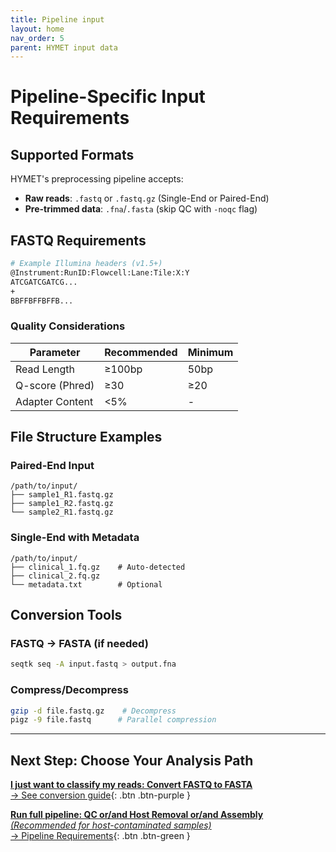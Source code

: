 ```yaml
---
title: Pipeline input
layout: home
nav_order: 5
parent: HYMET input data
---
```


# Pipeline-Specific Input Requirements  

## Supported Formats  
HYMET's preprocessing pipeline accepts:  
- **Raw reads**: `.fastq` or `.fastq.gz` (Single-End or Paired-End)  
- **Pre-trimmed data**: `.fna`/`.fasta` (skip QC with `-noqc` flag)  

## FASTQ Requirements  
```bash
# Example Illumina headers (v1.5+)  
@Instrument:RunID:Flowcell:Lane:Tile:X:Y  
ATCGATCGATCG...  
+  
BBFFBFFBFFB...  
```

### Quality Considerations  
| Parameter          | Recommended | Minimum |  
|--------------------|-------------|---------|  
| Read Length        | ≥100bp      | 50bp    |  
| Q-score (Phred)   | ≥30         | ≥20     |  
| Adapter Content   | <5%         | -       |  


## File Structure Examples  

### Paired-End Input  
```  
/path/to/input/  
├── sample1_R1.fastq.gz  
├── sample1_R2.fastq.gz  
└── sample2_R1.fastq.gz  
```  

### Single-End with Metadata  
```  
/path/to/input/  
├── clinical_1.fq.gz    # Auto-detected  
├── clinical_2.fq.gz  
└── metadata.txt        # Optional  
```  

## Conversion Tools  

### FASTQ → FASTA (if needed)  
```bash  
seqtk seq -A input.fastq > output.fna  
```  

### Compress/Decompress  
```bash  
gzip -d file.fastq.gz    # Decompress  
pigz -9 file.fastq      # Parallel compression  
```  
---

## Next Step: Choose Your Analysis Path

[**I just want to classify my reads: Convert FASTQ to FASTA**   
→ See conversion guide](https://inesbmartins02.github.io/hymet-docs/hymetsimple.md){: .btn .btn-purple }

[**Run full pipeline: QC or/and Host Removal or/and Assembly**  
*(Recommended for host-contaminated samples)*  
→ Pipeline Requirements](https://inesbmartins02.github.io/hymet-docs/integratedpipeline.html){: .btn .btn-green }

